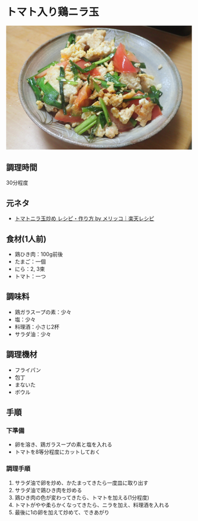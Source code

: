 # トマト入り鶏ニラ玉

![調理写真](トマト入り鶏ニラ玉.jpg)

## 調理時間

30分程度

## 元ネタ

* [トマトニラ玉炒め レシピ・作り方 by メリッコ｜楽天レシピ](https://recipe.rakuten.co.jp/recipe/1370012684/)

## 食材(1人前)

* 鶏ひき肉：100g前後
* たまご：一個
* にら：2, 3束
* トマト：一つ

## 調味料

* 鶏ガラスープの素：少々
* 塩：少々
* 料理酒：小さじ2杯
* サラダ油：少々

## 調理機材

* フライパン
* 包丁
* まないた
* ボウル

## 手順

### 下準備

* 卵を溶き、鶏ガラスープの素と塩を入れる
* トマトを8等分程度にカットしておく

### 調理手順

1. サラダ油で卵を炒め、かたまってきたら一度皿に取り出す
2. サラダ油で鶏ひき肉を炒める
3. 鶏ひき肉の色が変わってきたら、トマトを加える(1分程度)
4. トマトがやや柔らかくなってきたら、ニラを加え、料理酒を入れる
5. 最後に1の卵を加えて炒めて、できあがり
